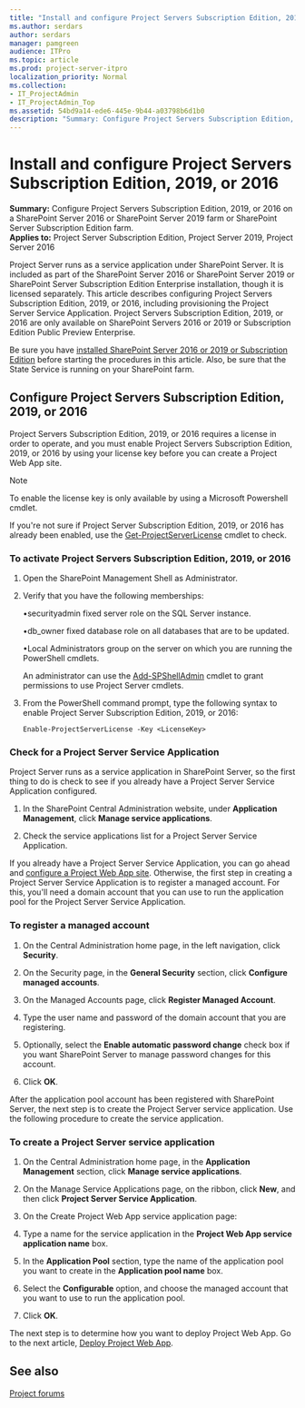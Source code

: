 ```yaml
---
title: "Install and configure Project Servers Subscription Edition, 2019, or 2016"
ms.author: serdars
author: serdars
manager: pamgreen
audience: ITPro
ms.topic: article
ms.prod: project-server-itpro
localization_priority: Normal
ms.collection:
- IT_ProjectAdmin
- IT_ProjectAdmin_Top
ms.assetid: 54bd9a14-ede6-445e-9b44-a03798b6d1b0
description: "Summary: Configure Project Servers Subscription Edition, 2019, or 2016 on a SharePoint Server farm."
---
```


# Install and configure Project Servers Subscription Edition, 2019, or 2016
 
 **Summary:** Configure Project Servers Subscription Edition, 2019, or 2016 on a SharePoint Server 2016 or SharePoint Server 2019 farm or SharePoint Server Subscription Edition farm.<br/>
**Applies to:** Project Server Subscription Edition, Project Server 2019, Project Server 2016
  
Project Server runs as a service application under SharePoint Server. It is included as part of the SharePoint Server 2016 or SharePoint Server 2019 or SharePoint Server Subscription Edition Enterprise installation, though it is licensed separately. This article describes configuring Project Servers Subscription Edition, 2019, or 2016, including provisioning the Project Server Service Application. Project Servers Subscription Edition, 2019, or 2016 are only available on SharePoint Servers 2016 or 2019 or Subscription Edition Public Preview Enterprise.
  
Be sure you have [installed SharePoint Server 2016 or 2019 or Subscription Edition](/sharepoint/install/install-for-sharepoint-server-2016) before starting the procedures in this article. Also, be sure that the State Service is running on your SharePoint farm.
  
## Configure Project Servers Subscription Edition, 2019, or 2016

Project Servers Subscription Edition, 2019, or 2016 requires a license in order to operate, and you must enable Project Servers Subscription Edition, 2019, or 2016 by using your license key before you can create a Project Web App site.

> [!NOTE]
> To enable the license key is only available by using a Microsoft Powershell cmdlet. 
  
If you're not sure if Project Server Subscription Edition, 2019, or 2016 has already been enabled, use the [Get-ProjectServerLicense](/powershell/module/sharepoint-server/get-projectserverlicense) cmdlet to check.
  
### To activate Project Servers Subscription Edition, 2019, or 2016

1. Open the SharePoint Management Shell as Administrator.

2. Verify that you have the following memberships:

    •securityadmin fixed server role on the SQL Server instance.
    
    •db_owner fixed database role on all databases that are to be updated.
    
    •Local Administrators group on the server on which you are running the PowerShell cmdlets.

    An administrator can use the [Add-SPShellAdmin](/powershell/module/sharepoint-server/Add-SPShellAdmin) cmdlet to grant permissions to use Project Server cmdlets. 


    
3. From the PowerShell command prompt, type the following syntax to enable Project Server Subscription Edition, 2019, or 2016:
    
   ```
   Enable-ProjectServerLicense -Key <LicenseKey>
   ```

### Check for a Project Server Service Application

Project Server runs as a service application in SharePoint Server, so the first thing to do is check to see if you already have a Project Server Service Application configured.

1. In the SharePoint Central Administration website, under **Application Management**, click **Manage service applications**.
    
2. Check the service applications list for a Project Server Service Application.
    
If you already have a Project Server Service Application, you can go ahead and [configure a Project Web App site](deploy-project-web-app.md). Otherwise, the first step in creating a Project Server Service Application is to register a managed account. For this, you'll need a domain account that you can use to run the application pool for the Project Server Service Application.
  
### To register a managed account

1. On the Central Administration home page, in the left navigation, click **Security**.
    
2. On the Security page, in the **General Security** section, click **Configure managed accounts**.
    
3. On the Managed Accounts page, click **Register Managed Account**.
    
4. Type the user name and password of the domain account that you are registering.
    
5. Optionally, select the **Enable automatic password change** check box if you want SharePoint Server to manage password changes for this account.
    
6. Click **OK**.
    
After the application pool account has been registered with SharePoint Server, the next step is to create the Project Server service application. Use the following procedure to create the service application.
  
### To create a Project Server service application

1. On the Central Administration home page, in the **Application Management** section, click **Manage service applications**.
    
2. On the Manage Service Applications page, on the ribbon, click **New**, and then click **Project Server Service Application**.
    
3. On the Create Project Web App service application page:
    
1. Type a name for the service application in the **Project Web App service application name** box.
    
2. In the **Application Pool** section, type the name of the application pool you want to create in the **Application pool name** box.
    
3. Select the **Configurable** option, and choose the managed account that you want to use to run the application pool.
    
4. Click **OK**.
    
The next step is to determine how you want to deploy Project Web App. Go to the next article, [Deploy Project Web App](deploy-project-web-app.md).
  
## See also

[Project forums](https://social.technet.microsoft.com/Forums/en-US/category/project)
